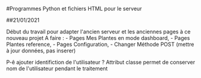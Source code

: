 #Programmes Python et fichiers HTML pour le serveur

##21/01/2021

Début du travail pour adapter l'ancien serveur et les anciennes pages à ce
nouveau projet
A faire :
    - Pages Mes Plantes en mode dashboard,
    - Pages Plantes reference,
    - Pages Configuration,
    - Changer Méthode POST (mettre à jour données, pas inserer)

P-ê ajouter identifiction de l'utilisateur ?
Attribut classe permet de conserver nom de l'utilisateur pendant le traitement
